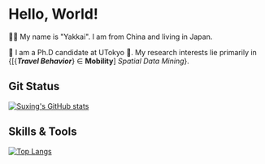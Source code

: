Hello, World!
======

:technologist: My name is "Yakkai". I am from China and living in Japan.

:school: I am a Ph.D candidate at UTokyo :japan:. My research interests lie primarily in {[{***Travel Behavior***} $\in$ **Mobility**] *Spatial Data Mining*}.

Git Status
------

[![Suxing's GitHub stats](https://github-readme-stats.vercel.app/api?username=JohnLyu94&count_private=true&show_icons=true&theme=nord)](https://github.com/JohnLyu94/github-readme-stats)

Skills & Tools
-------

[![Top Langs](https://github-readme-stats.vercel.app/api/top-langs/?username=JohnLyu94&layout=compact&theme=nord)](https://github.com/JohnLyu94/github-readme-stats)

